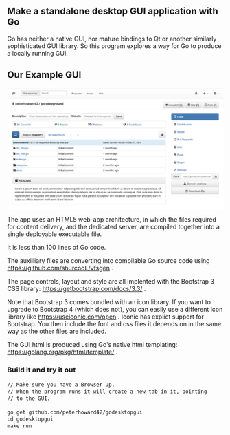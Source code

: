 ## Make a standalone desktop GUI application with Go

Go has neither a native GUI, nor mature bindings to Qt or another similarly
sophisticated GUI library. So this program explores a way for Go to produce a
locally running GUI.

## Our Example GUI

![GUI screenshot](docs/screenshot.png?raw=true "Some title abc xxx")

The app uses an HTML5 web-app architecture, in which the
files required for content delivery, and the dedicated server, are
compiled together into a single deployable executable file.

It is less than 100 lines of Go code.

The auxilliary files are converting into compilable Go source code using
https://github.com/shurcooL/vfsgen .

The page controls, layout and style are all implented with the
Bootstrap 3 CSS library: https://getbootstrap.com/docs/3.3/ .

Note that Bootstrap 3 comes bundled with an icon library. If you want to
upgrade to Bootstrap 4 (which does not), you can easily use a different icon
library like https://useiconic.com/open . Iconic has explict support for
Bootstrap. You then include the font and css files it depends on in the same
way as the other files are included.

The GUI html is produced using Go's native html
templating: https://golang.org/pkg/html/template/ .

### Build it and try it out

    // Make sure you have a Browser up.
    // When the program runs it will create a new tab in it, pointing
    // to the GUI.

	go get github.com/peterhoward42/godesktopgui
    cd godesktopgui
    make run

